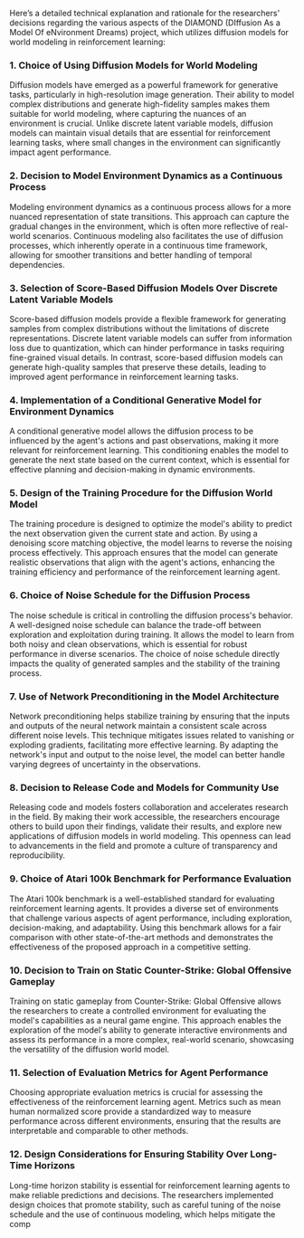 Here’s a detailed technical explanation and rationale for the researchers' decisions regarding the various aspects of the DIAMOND (DIffusion As a Model Of eNvironment Dreams) project, which utilizes diffusion models for world modeling in reinforcement learning:

### 1. Choice of Using Diffusion Models for World Modeling
Diffusion models have emerged as a powerful framework for generative tasks, particularly in high-resolution image generation. Their ability to model complex distributions and generate high-fidelity samples makes them suitable for world modeling, where capturing the nuances of an environment is crucial. Unlike discrete latent variable models, diffusion models can maintain visual details that are essential for reinforcement learning tasks, where small changes in the environment can significantly impact agent performance.

### 2. Decision to Model Environment Dynamics as a Continuous Process
Modeling environment dynamics as a continuous process allows for a more nuanced representation of state transitions. This approach can capture the gradual changes in the environment, which is often more reflective of real-world scenarios. Continuous modeling also facilitates the use of diffusion processes, which inherently operate in a continuous time framework, allowing for smoother transitions and better handling of temporal dependencies.

### 3. Selection of Score-Based Diffusion Models Over Discrete Latent Variable Models
Score-based diffusion models provide a flexible framework for generating samples from complex distributions without the limitations of discrete representations. Discrete latent variable models can suffer from information loss due to quantization, which can hinder performance in tasks requiring fine-grained visual details. In contrast, score-based diffusion models can generate high-quality samples that preserve these details, leading to improved agent performance in reinforcement learning tasks.

### 4. Implementation of a Conditional Generative Model for Environment Dynamics
A conditional generative model allows the diffusion process to be influenced by the agent's actions and past observations, making it more relevant for reinforcement learning. This conditioning enables the model to generate the next state based on the current context, which is essential for effective planning and decision-making in dynamic environments.

### 5. Design of the Training Procedure for the Diffusion World Model
The training procedure is designed to optimize the model's ability to predict the next observation given the current state and action. By using a denoising score matching objective, the model learns to reverse the noising process effectively. This approach ensures that the model can generate realistic observations that align with the agent's actions, enhancing the training efficiency and performance of the reinforcement learning agent.

### 6. Choice of Noise Schedule for the Diffusion Process
The noise schedule is critical in controlling the diffusion process's behavior. A well-designed noise schedule can balance the trade-off between exploration and exploitation during training. It allows the model to learn from both noisy and clean observations, which is essential for robust performance in diverse scenarios. The choice of noise schedule directly impacts the quality of generated samples and the stability of the training process.

### 7. Use of Network Preconditioning in the Model Architecture
Network preconditioning helps stabilize training by ensuring that the inputs and outputs of the neural network maintain a consistent scale across different noise levels. This technique mitigates issues related to vanishing or exploding gradients, facilitating more effective learning. By adapting the network's input and output to the noise level, the model can better handle varying degrees of uncertainty in the observations.

### 8. Decision to Release Code and Models for Community Use
Releasing code and models fosters collaboration and accelerates research in the field. By making their work accessible, the researchers encourage others to build upon their findings, validate their results, and explore new applications of diffusion models in world modeling. This openness can lead to advancements in the field and promote a culture of transparency and reproducibility.

### 9. Choice of Atari 100k Benchmark for Performance Evaluation
The Atari 100k benchmark is a well-established standard for evaluating reinforcement learning agents. It provides a diverse set of environments that challenge various aspects of agent performance, including exploration, decision-making, and adaptability. Using this benchmark allows for a fair comparison with other state-of-the-art methods and demonstrates the effectiveness of the proposed approach in a competitive setting.

### 10. Decision to Train on Static Counter-Strike: Global Offensive Gameplay
Training on static gameplay from Counter-Strike: Global Offensive allows the researchers to create a controlled environment for evaluating the model's capabilities as a neural game engine. This approach enables the exploration of the model's ability to generate interactive environments and assess its performance in a more complex, real-world scenario, showcasing the versatility of the diffusion world model.

### 11. Selection of Evaluation Metrics for Agent Performance
Choosing appropriate evaluation metrics is crucial for assessing the effectiveness of the reinforcement learning agent. Metrics such as mean human normalized score provide a standardized way to measure performance across different environments, ensuring that the results are interpretable and comparable to other methods.

### 12. Design Considerations for Ensuring Stability Over Long-Time Horizons
Long-time horizon stability is essential for reinforcement learning agents to make reliable predictions and decisions. The researchers implemented design choices that promote stability, such as careful tuning of the noise schedule and the use of continuous modeling, which helps mitigate the comp